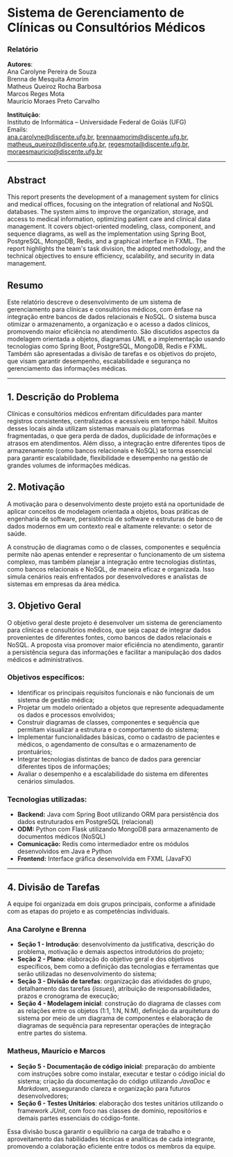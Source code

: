 # Sistema de Gerenciamento de Clínicas ou Consultórios Médicos  
### Relatório

**Autores**:  
Ana Carolyne Pereira de Souza  
Brenna de Mesquita Amorim  
Matheus Queiroz Rocha Barbosa  
Marcos Reges Mota  
Maurício Moraes Preto Carvalho

**Instituição**:  
Instituto de Informática – Universidade Federal de Goiás (UFG)  
Emails:  
ana.carolyne@discente.ufg.br, brennaamorim@discente.ufg.br,  
matheus_queiroz@discente.ufg.br, regesmota@discente.ufg.br, moraesmauricio@discente.ufg.br

---

## Abstract

This report presents the development of a management system for clinics and medical offices, focusing on the integration of relational and NoSQL databases. The system aims to improve the organization, storage, and access to medical information, optimizing patient care and clinical data management. It covers object-oriented modeling, class, component, and sequence diagrams, as well as the implementation using Spring Boot, PostgreSQL, MongoDB, Redis, and a graphical interface in FXML. The report highlights the team's task division, the adopted methodology, and the technical objectives to ensure efficiency, scalability, and security in data management.

## Resumo

Este relatório descreve o desenvolvimento de um sistema de gerenciamento para clínicas e consultórios médicos, com ênfase na integração entre bancos de dados relacionais e NoSQL. O sistema busca otimizar o armazenamento, a organização e o acesso a dados clínicos, promovendo maior eficiência no atendimento. São discutidos aspectos da modelagem orientada a objetos, diagramas UML e a implementação usando tecnologias como Spring Boot, PostgreSQL, MongoDB, Redis e FXML. Também são apresentadas a divisão de tarefas e os objetivos do projeto, que visam garantir desempenho, escalabilidade e segurança no gerenciamento das informações médicas.

---

## 1. Descrição do Problema

Clínicas e consultórios médicos enfrentam dificuldades para manter registros consistentes, centralizados e acessíveis em tempo hábil. Muitos desses locais ainda utilizam sistemas manuais ou plataformas fragmentadas, o que gera perda de dados, duplicidade de informações e atrasos em atendimentos. Além disso, a integração entre diferentes tipos de armazenamento (como bancos relacionais e NoSQL) se torna essencial para garantir escalabilidade, flexibilidade e desempenho na gestão de grandes volumes de informações médicas.

## 2. Motivação

A motivação para o desenvolvimento deste projeto está na oportunidade de aplicar conceitos de modelagem orientada a objetos, boas práticas de engenharia de software, persistência de software e estruturas de banco de dados modernos em um contexto real e altamente relevante: o setor de saúde.

A construção de diagramas como o de classes, componentes e sequência permite não apenas entender e representar o funcionamento de um sistema complexo, mas também planejar a integração entre tecnologias distintas, como bancos relacionais e NoSQL, de maneira eficaz e organizada. Isso simula cenários reais enfrentados por desenvolvedores e analistas de sistemas em empresas da área médica.

## 3. Objetivo Geral

O objetivo geral deste projeto é desenvolver um sistema de gerenciamento para clínicas e consultórios médicos, que seja capaz de integrar dados provenientes de diferentes fontes, como bancos de dados relacionais e NoSQL. A proposta visa promover maior eficiência no atendimento, garantir a persistência segura das informações e facilitar a manipulação dos dados médicos e administrativos.

### Objetivos específicos:

- Identificar os principais requisitos funcionais e não funcionais de um sistema de gestão médica;
- Projetar um modelo orientado a objetos que represente adequadamente os dados e processos envolvidos;
- Construir diagramas de classes, componentes e sequência que permitam visualizar a estrutura e o comportamento do sistema;
- Implementar funcionalidades básicas, como o cadastro de pacientes e médicos, o agendamento de consultas e o armazenamento de prontuários;
- Integrar tecnologias distintas de banco de dados para gerenciar diferentes tipos de informações;
- Avaliar o desempenho e a escalabilidade do sistema em diferentes cenários simulados.

### Tecnologias utilizadas:

- **Backend:** Java com Spring Boot utilizando ORM para persistência dos dados estruturados em PostgreSQL (relacional)
- **ODM:** Python com Flask utilizando MongoDB para armazenamento de documentos médicos (NoSQL)
- **Comunicação:** Redis como intermediador entre os módulos desenvolvidos em Java e Python
- **Frontend:** Interface gráfica desenvolvida em FXML (JavaFX)


---

## 4. Divisão de Tarefas

A equipe foi organizada em dois grupos principais, conforme a afinidade com as etapas do projeto e as competências individuais.

### Ana Carolyne e Brenna

- **Seção 1 - Introdução**: desenvolvimento da justificativa, descrição do problema, motivação e demais aspectos introdutórios do projeto;
- **Seção 2 - Plano**: elaboração do objetivo geral e dos objetivos específicos, bem como a definição das tecnologias e ferramentas que serão utilizadas no desenvolvimento do sistema;
- **Seção 3 - Divisão de tarefas**: organização das atividades do grupo, detalhamento das tarefas (*issues*), atribuição de responsabilidades, prazos e cronograma de execução;
- **Seção 4 - Modelagem inicial**: construção do diagrama de classes com as relações entre os objetos (1:1, 1:N, N:M), definição da arquitetura do sistema por meio de um diagrama de componentes e elaboração de diagramas de sequência para representar operações de integração entre partes do sistema.

### Matheus, Maurício e Marcos

- **Seção 5 - Documentação de código inicial**: preparação do ambiente com instruções sobre como instalar, executar e testar o código inicial do sistema; criação da documentação do código utilizando *JavaDoc* e *Markdown*, assegurando clareza e organização para futuros desenvolvedores;
- **Seção 6 - Testes Unitários**: elaboração dos testes unitários utilizando o framework *JUnit*, com foco nas classes de domínio, repositórios e demais partes essenciais do código-fonte.

Essa divisão busca garantir o equilíbrio na carga de trabalho e o aproveitamento das habilidades técnicas e analíticas de cada integrante, promovendo a colaboração eficiente entre todos os membros da equipe.
